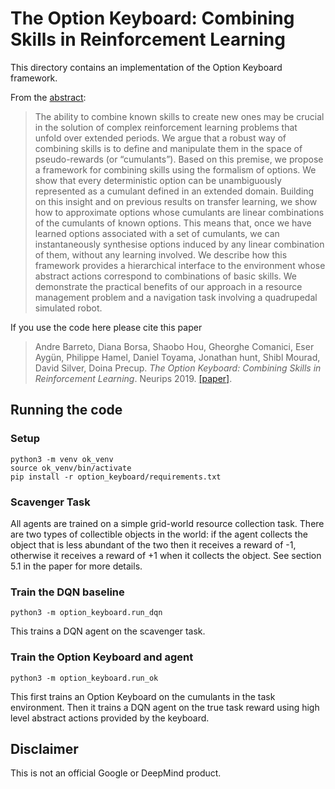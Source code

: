 # The Option Keyboard: Combining Skills in Reinforcement Learning

This directory contains an implementation of the Option Keyboard framework.

From the [abstract](http://papers.nips.cc/paper/9463-the-option-keyboard-combining-skills-in-reinforcement-learning):

> The ability to combine known skills to create new ones may be crucial in the
solution of complex reinforcement learning problems that unfold over extended
periods. We argue that a robust way of combining skills is to define and manipulate
them in the space of pseudo-rewards (or “cumulants”). Based on this premise, we
propose a framework for combining skills using the formalism of options. We show
that every deterministic option can be unambiguously represented as a cumulant
defined in an extended domain. Building on this insight and on previous results
on transfer learning, we show how to approximate options whose cumulants are
linear combinations of the cumulants of known options. This means that, once we
have learned options associated with a set of cumulants, we can instantaneously
synthesise options induced by any linear combination of them, without any learning
involved. We describe how this framework provides a hierarchical interface to the
environment whose abstract actions correspond to combinations of basic skills.
We demonstrate the practical benefits of our approach in a resource management
problem and a navigation task involving a quadrupedal simulated robot.

If you use the code here please cite this paper

> Andre Barreto, Diana Borsa, Shaobo Hou, Gheorghe Comanici, Eser Aygün, Philippe Hamel, Daniel Toyama, Jonathan hunt, Shibl Mourad, David Silver, Doina Precup.  *The Option Keyboard: Combining Skills in Reinforcement Learning*.  Neurips 2019.  [\[paper\]](https://papers.nips.cc/paper/9463-the-option-keyboard-combining-skills-in-reinforcement-learning).

## Running the code

### Setup
```
python3 -m venv ok_venv
source ok_venv/bin/activate
pip install -r option_keyboard/requirements.txt
```

### Scavenger Task
All agents are trained on a simple grid-world resource collection task. There
are two types of collectible objects in the world: if the agent collects the
object that is less abundant of the two then it receives a reward of -1,
otherwise it receives a reward of +1 when it collects the object. See section
5.1 in the paper for more details.

### Train the DQN baseline
```
python3 -m option_keyboard.run_dqn
```
This trains a DQN agent on the scavenger task.

### Train the Option Keyboard and agent
```
python3 -m option_keyboard.run_ok
```
This first trains an Option Keyboard on the cumulants in the task environment.
Then it trains a DQN agent on the true task reward using high level abstract
actions provided by the keyboard.

## Disclaimer
This is not an official Google or DeepMind product.
